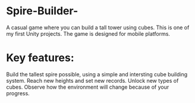 # Spire-Builder-
A casual game where you can build a tall tower using cubes. 
This is one of my first Unity projects.
The game is designed for mobile platforms.
# Key features:
Build the tallest spire possible, using a simple and intersting cube building system.
Reach new heights and set new records. 
Unlock new types of cubes.
Observe how the environment will change because of your progress.

